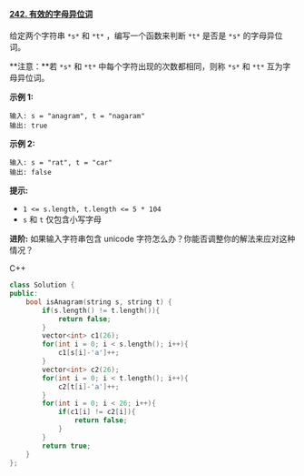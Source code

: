 #### [242. 有效的字母异位词](https://leetcode-cn.com/problems/valid-anagram/)

给定两个字符串 `*s*` 和 `*t*` ，编写一个函数来判断 `*t*` 是否是 `*s*` 的字母异位词。

**注意：**若 `*s*` 和 `*t*` 中每个字符出现的次数都相同，则称 `*s*` 和 `*t*` 互为字母异位词。

 

**示例 1:**

```
输入: s = "anagram", t = "nagaram"
输出: true
```

**示例 2:**

```
输入: s = "rat", t = "car"
输出: false
```

 

**提示:**

- `1 <= s.length, t.length <= 5 * 104`
- `s` 和 `t` 仅包含小写字母

 

**进阶:** 如果输入字符串包含 unicode 字符怎么办？你能否调整你的解法来应对这种情况？



C++

```c++
class Solution {
public:
    bool isAnagram(string s, string t) {
        if(s.length() != t.length()){
            return false;
        }
        vector<int> c1(26);
        for(int i = 0; i < s.length(); i++){
            c1[s[i]-'a']++;
        }
        vector<int> c2(26);
        for(int i = 0; i < t.length(); i++){
            c2[t[i]-'a']++;
        }
        for(int i = 0; i < 26; i++){
            if(c1[i] != c2[i]){
                return false;
            }
        }
        return true;
    }
};
```

